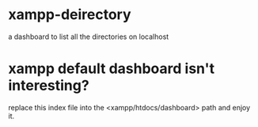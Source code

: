 # xampp-deirectory
a dashboard to list all the directories on localhost


# xampp default dashboard isn't interesting?
replace this index file into the <xampp/htdocs/dashboard> path and enjoy it.
